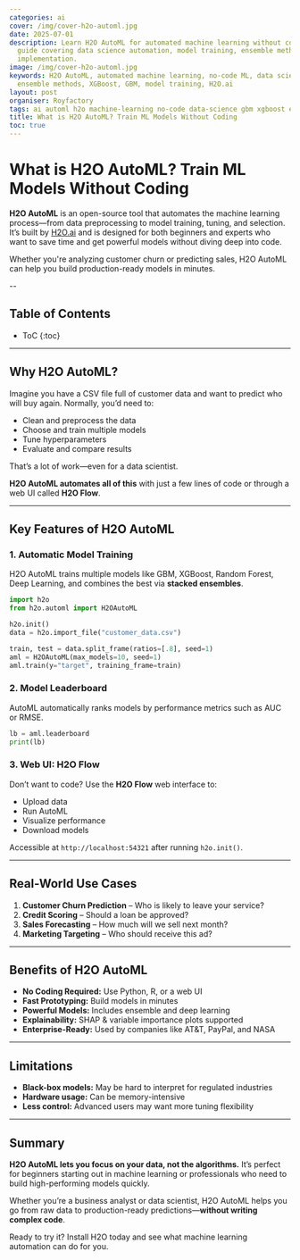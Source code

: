 ```yaml
---
categories: ai
cover: /img/cover-h2o-automl.jpg
date: 2025-07-01
description: Learn H2O AutoML for automated machine learning without coding. Complete
  guide covering data science automation, model training, ensemble methods, and practical
  implementation.
image: /img/cover-h2o-automl.jpg
keywords: H2O AutoML, automated machine learning, no-code ML, data science automation,
  ensemble methods, XGBoost, GBM, model training, H2O.ai
layout: post
organiser: Royfactory
tags: ai automl h2o machine-learning no-code data-science gbm xgboost ensemble
title: What is H2O AutoML? Train ML Models Without Coding
toc: true
---
```


# What is H2O AutoML? Train ML Models Without Coding

**H2O AutoML** is an open-source tool that automates the machine learning process—from data preprocessing to model training, tuning, and selection. It’s built by [H2O.ai](https://www.h2o.ai/) and is designed for both beginners and experts who want to save time and get powerful models without diving deep into code.

Whether you're analyzing customer churn or predicting sales, H2O AutoML can help you build production-ready models in minutes.

--
## Table of Contents

* ToC
{:toc}

---


## Why H2O AutoML?

Imagine you have a CSV file full of customer data and want to predict who will buy again. Normally, you’d need to:
- Clean and preprocess the data
- Choose and train multiple models
- Tune hyperparameters
- Evaluate and compare results

That’s a lot of work—even for a data scientist.

**H2O AutoML automates all of this** with just a few lines of code or through a web UI called **H2O Flow**.

---

## Key Features of H2O AutoML

### 1. Automatic Model Training

H2O AutoML trains multiple models like GBM, XGBoost, Random Forest, Deep Learning, and combines the best via **stacked ensembles**.

```python
import h2o
from h2o.automl import H2OAutoML

h2o.init()
data = h2o.import_file("customer_data.csv")

train, test = data.split_frame(ratios=[.8], seed=1)
aml = H2OAutoML(max_models=10, seed=1)
aml.train(y="target", training_frame=train)
````

### 2. Model Leaderboard

AutoML automatically ranks models by performance metrics such as AUC or RMSE.

```python
lb = aml.leaderboard
print(lb)
```

### 3. Web UI: H2O Flow

Don’t want to code? Use the **H2O Flow** web interface to:

* Upload data
* Run AutoML
* Visualize performance
* Download models

Accessible at `http://localhost:54321` after running `h2o.init()`.

---

## Real-World Use Cases

1. **Customer Churn Prediction** – Who is likely to leave your service?
2. **Credit Scoring** – Should a loan be approved?
3. **Sales Forecasting** – How much will we sell next month?
4. **Marketing Targeting** – Who should receive this ad?

---

## Benefits of H2O AutoML

* **No Coding Required:** Use Python, R, or a web UI
* **Fast Prototyping:** Build models in minutes
* **Powerful Models:** Includes ensemble and deep learning
* **Explainability:** SHAP & variable importance plots supported
* **Enterprise-Ready:** Used by companies like AT\&T, PayPal, and NASA

---

## Limitations

* **Black-box models:** May be hard to interpret for regulated industries
* **Hardware usage:** Can be memory-intensive
* **Less control:** Advanced users may want more tuning flexibility

---

## Summary

**H2O AutoML lets you focus on your data, not the algorithms.** It’s perfect for beginners starting out in machine learning or professionals who need to build high-performing models quickly.

Whether you’re a business analyst or data scientist, H2O AutoML helps you go from raw data to production-ready predictions—**without writing complex code**.

Ready to try it?
Install H2O today and see what machine learning automation can do for you.
